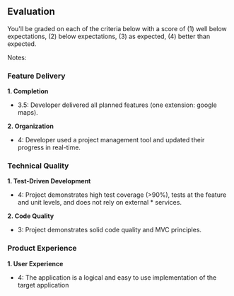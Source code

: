 ## Evaluation

You'll be graded on each of the criteria below with a score of (1) well below
expectations, (2) below expectations, (3) as expected, (4) better than expected.

Notes: 

### Feature Delivery

**1. Completion**

* 3.5: Developer delivered all planned features (one extension: google maps).

**2. Organization**

* 4: Developer used a project management tool and updated their progress in real-time.

### Technical Quality

**1. Test-Driven Development**

* 4: Project demonstrates high test coverage (>90%), tests at the feature and unit levels, and does not rely on external * services.

**2. Code Quality**

* 3: Project demonstrates solid code quality and MVC principles.

### Product Experience

**1. User Experience**

* 4: The application is a logical and easy to use implementation of the target application
